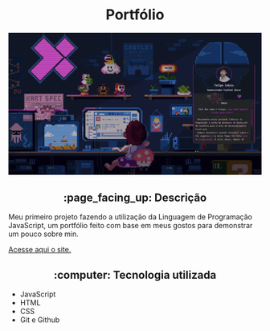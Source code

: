 <h1 align="center">Portfólio</h1>

 ![preview](./github/preview.gif)
 
<h2 align="center">:page_facing_up: Descrição</h2>
<p>Meu primeiro projeto fazendo a utilização da Linguagem de Programação JavaScript, um portfólio feito com base em meus gostos para demonstrar um pouco sobre min. </p>

<a href="https://lipeinacio.github.io/mini-portfolio/">Acesse aqui o site.</a>

<h2 align="center"> :computer: Tecnologia utilizada </h2>

- JavaScript
- HTML
- CSS
- Git e Github



